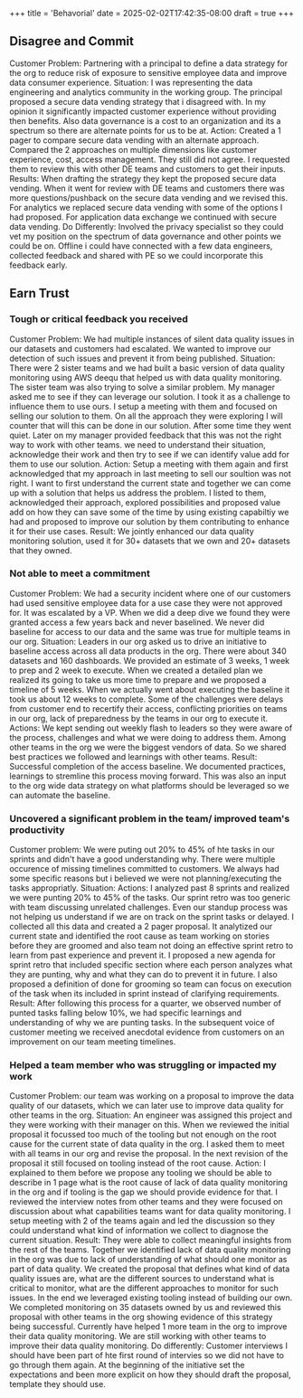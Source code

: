 +++
title = 'Behavorial'
date = 2025-02-02T17:42:35-08:00
draft = true
+++
## Disagree and Commit
Customer Problem: Partnering with a principal to define a data strategy for the org to reduce risk of exposure to sensitive employee data and improve data consumer experience.
Situation: I was representing the data engineering and analytics community in the working group. The principal proposed a secure data vending strategy that i disagreed with. In my opinion it significantly impacted customer experience without providing then benefits. Also data governance is a cost to an organization and its a spectrum so there are alternate points for us to be at.
Action: Created a 1 pager to compare secure data vending with an alternate approach. Compared the 2 approaches on multiple dimensions like customer experience, cost, access management. They still did not agree. I requested them to review this with other DE teams and customers to get their inputs.
Results: When drafting the strategy they kept the proposed secure data vending. When it went for review with DE teams and customers there was more questions/pushback on the secure data vending and we revised this. For analytics we replaced secure data vending with some of the options I had proposed. For application data exchange we continued with secure data vending.
Do Differently: Involved the privacy specialist so they could vet my position on the spectrum of data governance and other points we could be on. Offline i could have connected with a few data engineers, collected feedback and shared with PE so we could incorporate this feedback early.

## Earn Trust
### Tough or critical feedback you received
Customer Problem: We had multiple instances of silent data quality issues in our datasets and customers had escalated. We wanted to improve our detection of such issues and prevent it from being published.
Situation: There were 2 sister teams and we had built a basic version of data quality monitoring using AWS deequ that helped us with data quality monitoring. The sister team was also trying to solve a similar problem. My manager asked me to see if they can leverage our solution. I took it as a challenge to influence them to use ours. I setup a meeting with them and focused on selling our solution to them. On all the approach they were exploring I will counter that will this can be done in our solution. After some time they went quiet. Later on my manager provided feedback that this was not the right way to work with other teams. we need to understand their situation, acknowledge their work and then try to see if we can identify value add for them to use our solution.
Action: Setup a meeting with them again and first acknowledged that my approach in last meeting to sell our soultion was not right. I want to first understand the current state and together we can come up with a solution that helps us address the problem. I listed to them, acknowledged their approach, explored possibilities and proposed value add on how they can save some of the time by using existing capabiltiy we had and proposed to improve our solution by them contributing to enhance it for their use cases.
Result: We jointly enhanced our data quality monitoring solution, used it for 30+ datasets that we own and 20+ datasets that they owned.

### Not able to meet a commitment
Customer Problem: We had a security incident where one of our customers had used sensitive employee data for a use case they were not approved for. It was escalated by a VP. When we did a deep dive we found they were granted access a few years back and never baselined. We never did baseline for access to our data and the same was true for multiple teams in our org.
Situation: Leaders in our org asked us to drive an initiative to baseline access across all data products in the org. There were about 340 datasets and 160 dashboards. We provided an estimate of 3 weeks, 1 week to prep and 2 week to execute. When we created a detailed plan we realized its going to take us more time to prepare and we proposed a timeline of 5 weeks. When we actually went about executing the baseline it took us about 12 weeks to complete. Some of the challenges were delays from customer end to recertify their access, conflicting priorities on teams in our org, lack of preparedness by the teams in our org to execute it.
Actions: We kept sending out weekly flash to leaders so they were aware of the process, challenges and what we were doing to address them. Among other teams in the org we were the biggest vendors of data. So we shared best practices we followed and learnings with other teams.
Result: Successful completion of the access baseline. We documented practices, learnings to stremline this process moving forward. This was also an input to the org wide data strategy on what platforms should be leveraged so we can automate the baseline.

### Uncovered a significant problem in the team/ improved team's productivity
Customer problem: We were puting out 20% to 45% of hte tasks in our sprints and didn't have a good understanding why. There were multiple occurence of missing timelines committed to customers. We always had some specific reasons but i believed we were not planning/executing the tasks appropriatly. 
Situation:
Actions: I analyzed past 8 sprints and realized we were punting 20% to 45% of the tasks. Our sprint retro was too generic with team discussing unrelated challenges. Even our standup process was not helping us understand if we are on track on the sprint tasks or delayed. I collected all this data and created a 2 pager proposal. It analytized our current state and identified the root cause as team working on stories before they are groomed and also team not doing an effective sprint retro to learn from past experience and prevent it. I proposed a new agenda for sprint retro that included specific section where each person analyzes what they are punting, why and what they can do to prevent it in future. I also proposed a definition of done for grooming so team can focus on execution of the task when its included in sprint instead of clarifying requirements.
Result: After following this process for a quarter, we observed number of punted tasks falling below 10%, we had specific learnings and understanding of why we are punting tasks. In the subsequent voice of customer meeting we received anecdotal evidence from customers on an improvement on our team meeting timelines.

### Helped a team member who was struggling or impacted my work
Customer Problem: our team was working on a proposal to improve the data quality of our datasets, which we can later use to improve data quality for other teams in the org.
Situation: An engineer was assigned this project and they were working with their manager on this. When we reviewed the initial proposal it focussed too much of the tooling but not enough on the root cause for the current state of data quality in the org. I asked them to meet with all teams in our org and revise the proposal. In the next revision of the proposal it still focused on tooling instead of the root cause.
Action: I explained to them before we propose any tooling we should be able to describe in 1 page what is the root cause of lack of data quality monitoring in the org and if tooling is the gap we should provide evidence for that. I reviewed the interview notes from other teams and they were focused on discussion about what capabilities teams want for data quality monitoring. I setup meeting with 2 of the teams again and led the discussion so they could understand what kind of information we collect to diagnose the current situation.
Result: They were able to collect meaningful insights from the rest of the teams. Together we identified lack of data quality monitoring in the org was due to lack of understanding of what should one monitor as part of data quality. We created the proposal that defines what kind of data quality issues are, what are the different sources to understand what is critical to monitor, what are the different approaches to monitor for such issues. In the end we leveraged existing tooling instead of building our own. We completed monitoring on 35 datasets owned by us and reviewed this proposal with other teams in the org showing evidence of this strategy being successful. Currently have helped 1 more team in the org to improve their data quality  monitoring. We are still working with other teams to improve their data quality monitoring.
Do differently: Customer interviews I should have been part of hte first round of intervies so we did not have to go through them again. At the beginning of the initiative set the expectations and been more explicit on how they should draft the proposal, template they should use. 
